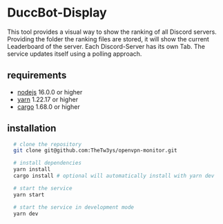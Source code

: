 # DuccBot-Display

This tool provides a visual way to show the ranking of all Discord servers. Providing the folder the ranking files are stored, it will show the current Leaderboard of the server. Each Discord-Server has its own Tab. The service updates itself using a polling approach.

## requirements

- [nodejs](https://nodejs.org) 16.0.0 or higher
- [yarn](https://classic.yarnpkg.com/lang/en/) 1.22.17 or higher
- [cargo](https://doc.rust-lang.org/cargo/getting-started/installation.html) 1.68.0 or higher

## installation

```bash
  # clone the repository
  git clone git@github.com:TheTw3ys/openvpn-monitor.git

  # install dependencies
  yarn install
  cargo install # optional will automatically install with yarn dev

  # start the service
  yarn start

  # start the service in development mode
  yarn dev

```
